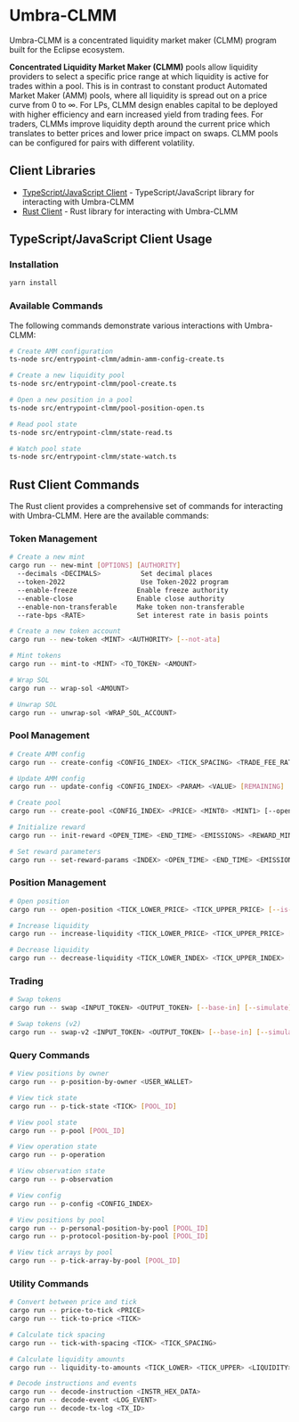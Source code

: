 # Umbra-CLMM

Umbra-CLMM is a concentrated liquidity market maker (CLMM) program built for the Eclipse ecosystem.

**Concentrated Liquidity Market Maker (CLMM)** pools allow liquidity providers to select a specific price range at which liquidity is active for trades within a pool. This is in contrast to constant product Automated Market Maker (AMM) pools, where all liquidity is spread out on a price curve from 0 to ∞. For LPs, CLMM design enables capital to be deployed with higher efficiency and earn increased yield from trading fees. For traders, CLMMs improve liquidity depth around the current price which translates to better prices and lower price impact on swaps. CLMM pools can be configured for pairs with different volatility.

## Client Libraries

- [TypeScript/JavaScript Client](./client-js) - TypeScript/JavaScript library for interacting with Umbra-CLMM
- [Rust Client](./client) - Rust library for interacting with Umbra-CLMM

## TypeScript/JavaScript Client Usage

### Installation

```bash
yarn install
```

### Available Commands

The following commands demonstrate various interactions with Umbra-CLMM:

```bash
# Create AMM configuration
ts-node src/entrypoint-clmm/admin-amm-config-create.ts

# Create a new liquidity pool
ts-node src/entrypoint-clmm/pool-create.ts

# Open a new position in a pool
ts-node src/entrypoint-clmm/pool-position-open.ts

# Read pool state
ts-node src/entrypoint-clmm/state-read.ts

# Watch pool state
ts-node src/entrypoint-clmm/state-watch.ts
```

## Rust Client Commands

The Rust client provides a comprehensive set of commands for interacting with Umbra-CLMM. Here are the available commands:

### Token Management

```bash
# Create a new mint
cargo run -- new-mint [OPTIONS] [AUTHORITY]
  --decimals <DECIMALS>          Set decimal places
  --token-2022                   Use Token-2022 program
  --enable-freeze               Enable freeze authority
  --enable-close                Enable close authority
  --enable-non-transferable     Make token non-transferable
  --rate-bps <RATE>             Set interest rate in basis points

# Create a new token account
cargo run -- new-token <MINT> <AUTHORITY> [--not-ata]

# Mint tokens
cargo run -- mint-to <MINT> <TO_TOKEN> <AMOUNT>

# Wrap SOL
cargo run -- wrap-sol <AMOUNT>

# Unwrap SOL
cargo run -- unwrap-sol <WRAP_SOL_ACCOUNT>
```

### Pool Management

```bash
# Create AMM config
cargo run -- create-config <CONFIG_INDEX> <TICK_SPACING> <TRADE_FEE_RATE> <PROTOCOL_FEE_RATE> <FUND_FEE_RATE>

# Update AMM config
cargo run -- update-config <CONFIG_INDEX> <PARAM> <VALUE> [REMAINING]

# Create pool
cargo run -- create-pool <CONFIG_INDEX> <PRICE> <MINT0> <MINT1> [--open-time <TIME>]

# Initialize reward
cargo run -- init-reward <OPEN_TIME> <END_TIME> <EMISSIONS> <REWARD_MINT>

# Set reward parameters
cargo run -- set-reward-params <INDEX> <OPEN_TIME> <END_TIME> <EMISSIONS> <REWARD_MINT>
```

### Position Management

```bash
# Open position
cargo run -- open-position <TICK_LOWER_PRICE> <TICK_UPPER_PRICE> [--is-base-0] <INPUT_AMOUNT> [--with-metadata]

# Increase liquidity
cargo run -- increase-liquidity <TICK_LOWER_PRICE> <TICK_UPPER_PRICE> [--is-base-0] <INPUT_AMOUNT>

# Decrease liquidity
cargo run -- decrease-liquidity <TICK_LOWER_INDEX> <TICK_UPPER_INDEX> [LIQUIDITY] [--simulate]
```

### Trading

```bash
# Swap tokens
cargo run -- swap <INPUT_TOKEN> <OUTPUT_TOKEN> [--base-in] [--simulate] <AMOUNT> [LIMIT_PRICE]

# Swap tokens (v2)
cargo run -- swap-v2 <INPUT_TOKEN> <OUTPUT_TOKEN> [--base-in] [--simulate] <AMOUNT> [LIMIT_PRICE]
```

### Query Commands

```bash
# View positions by owner
cargo run -- p-position-by-owner <USER_WALLET>

# View tick state
cargo run -- p-tick-state <TICK> [POOL_ID]

# View pool state
cargo run -- p-pool [POOL_ID]

# View operation state
cargo run -- p-operation

# View observation state
cargo run -- p-observation

# View config
cargo run -- p-config <CONFIG_INDEX>

# View positions by pool
cargo run -- p-personal-position-by-pool [POOL_ID]
cargo run -- p-protocol-position-by-pool [POOL_ID]

# View tick arrays by pool
cargo run -- p-tick-array-by-pool [POOL_ID]
```

### Utility Commands

```bash
# Convert between price and tick
cargo run -- price-to-tick <PRICE>
cargo run -- tick-to-price <TICK>

# Calculate tick spacing
cargo run -- tick-with-spacing <TICK> <TICK_SPACING>

# Calculate liquidity amounts
cargo run -- liquidity-to-amounts <TICK_LOWER> <TICK_UPPER> <LIQUIDITY>

# Decode instructions and events
cargo run -- decode-instruction <INSTR_HEX_DATA>
cargo run -- decode-event <LOG_EVENT>
cargo run -- decode-tx-log <TX_ID>
```

